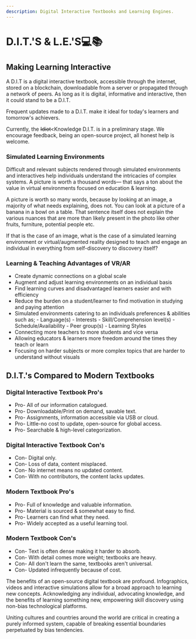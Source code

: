 ```yaml
---
description: Digital Interactive Textbooks and Learning Engines.
---
```


# D.I.T.'S & L.E.'S💻📚

## Making Learning Interactive

 A D.I.T is a digital interactive textbook, accessible through the internet, stored on a blockchain, downloadable from a server or propagated through a network of peers. As long as it is digital, informative and interactive, then it could stand to be a D.I.T.  
  
Frequent updates made to a D.I.T. make it ideal for today's learners and tomorrow's achievers.   
  
 Currently, the ~~Idiot~~&lt;Knowledge D.I.T. is in a preliminary stage. We encourage feedback, being an open-source project, all honest help is welcome.

### Simulated Learning Environments

 Difficult and relevant subjects rendered through simulated environments and interactives help individuals understand the intricacies of complex systems. A picture is worth a thousand words— that says a ton about the value in virtual environments focused on education & learning.

 A picture is worth so many words, because by looking at an image, a majority of what needs explaining, does not. You can look at a picture of a banana in a bowl on a table. That sentence itself does not explain the various nuances that are more than likely present in the photo like other fruits, furniture, potential people etc.

 If that is the case of an image, what is the case of a simulated learning environment or virtual/augmented reality designed to teach and engage an individual in everything from self-discovery to discovery itself?

### Learning & Teaching Advantages of VR/AR

* Create dynamic connections on a global scale
* Augment and adjust learning environments on an individual basis
* Find learning curves and disadvantaged learners easier and with efficiency
* Reduce the burden on a student/learner to find motivation in studying and paying attention
* Simulated environments catering to an individuals preferences & abilities such as; - Language\(s\) - Interests - Skill/Comprehension level\(s\) - Schedule/Availability - Peer group\(s\) - Learning Styles 
* Connecting more teachers to more students and vice versa
* Allowing educators & learners more freedom around the times they teach or learn
* Focusing on harder subjects or more complex topics that are harder to understand without visuals

## D.I.T.'s Compared to Modern Textbooks 

### Digital Interactive Textbook Pro's

* Pro- All of our information catalogued.
* Pro- Downloadable/Print on demand, savable text.
* Pro- Assignments, information accessible via USB or cloud.
* Pro- Little-no cost to update, open-source for global access.
* Pro- Searchable & high-level categorization.

### Digital Interactive Textbook Con's

* Con- Digital only.
* Con- Loss of data, content misplaced.
* Con- No internet means no updated content.
* Con- With no contributors, the content lacks updates.

### Modern Textbook Pro's

* Pro- Full of knowledge and valuable information.
* Pro- Material is sourced & somewhat easy to find.
* Pro- Learners can find what they need.
* Pro- Widely accepted as a useful learning tool.

### Modern Textbook Con's

* Con- Text is often dense making it harder to absorb.
* Con- With detail comes more weight; textbooks are heavy.
* Con- All don't learn the same, textbooks aren't universal.
* Con- Updated infrequently because of cost.

  
 The benefits of an open-source digital textbook are profound. Infographics, videos and interactive simulations allow for a broad approach to learning new concepts. Acknowledging any individual, advocating knowledge, and the benefits of learning something new, empowering skill discovery using non-bias technological platforms.

 Uniting cultures and countries around the world are critical in creating a purely informed system, capable of breaking essential boundaries perpetuated by bias tendencies.

